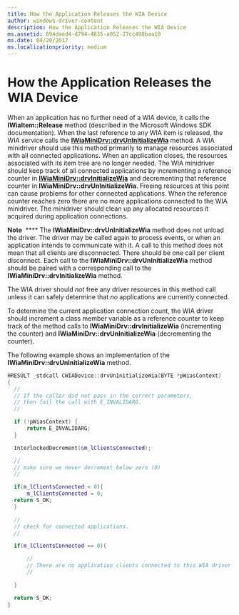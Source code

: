 ```yaml
---
title: How the Application Releases the WIA Device
author: windows-driver-content
description: How the Application Releases the WIA Device
ms.assetid: 694daed4-d794-4835-a052-27cc498baa10
ms.date: 04/20/2017
ms.localizationpriority: medium
---
```


# How the Application Releases the WIA Device





When an application has no further need of a WIA device, it calls the **IWiaItem::Release** method (described in the Microsoft Windows SDK documentation). When the last reference to any WIA item is released, the WIA service calls the [**IWiaMiniDrv::drvUnInitializeWia**](https://msdn.microsoft.com/library/windows/hardware/ff545010) method. A WIA minidriver should use this method primarily to manage resources associated with all connected applications. When an application closes, the resources associated with its item tree are no longer needed. The WIA minidriver should keep track of all connected applications by incrementing a reference counter in [**IWiaMiniDrv::drvInitializeWia**](https://msdn.microsoft.com/library/windows/hardware/ff544986) and decrementing that reference counter in **IWiaMiniDrv::drvUnInitializeWia**. Freeing resources at this point can cause problems for other connected applications. When the reference counter reaches zero there are no more applications connected to the WIA minidriver. The minidriver should clean up any allocated resources it acquired during application connections.

**Note**  **** The **IWiaMiniDrv::drvUnInitializeWia** method does not unload the driver. The driver may be called again to process events, or when an application intends to communicate with it. A call to this method does not mean that all clients are disconnected. There should be one call per client disconnect.
Each call to the **IWiaMiniDrv::drvUnInitializeWia** method should be paired with a corresponding call to the **IWiaMiniDrv::drvInitializeWia** method.

The WIA driver should *not* free any driver resources in this method call unless it can safely determine that *no* applications are currently connected.

To determine the current application connection count, the WIA driver should increment a class member variable as a reference counter to keep track of the method calls to **IWiaMiniDrv::drvInitializeWia** (incrementing the counter) and **IWiaMiniDrv::drvUnInitializeWia** (decrementing the counter).

 

The following example shows an implementation of the **IWiaMiniDrv::drvUnInitializeWia** method.

```cpp
HRESULT _stdcall CWIADevice::drvUnInitializeWia(BYTE *pWiasContext)
{
  //
  // If the caller did not pass in the correct parameters,
  // then fail the call with E_INVALIDARG.
  //

  if (!pWiasContext) {
      return E_INVALIDARG;
  }

  InterlockedDecrement(&m_lClientsConnected);

  //
  // make sure we never decrement below zero (0)
  //

  if(m_lClientsConnected < 0){
      m_lClientsConnected = 0;
  return S_OK;
  }

  //
  // check for connected applications.
  //

  if(m_lClientsConnected == 0){

      //
      // There are no application clients connected to this WIA driver
      //

  }

  return S_OK;
}
```

 

 




